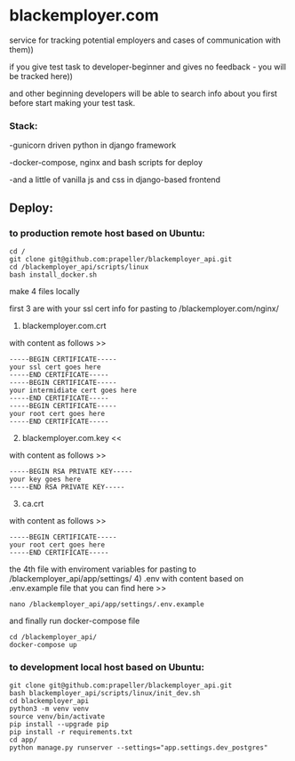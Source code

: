 # blackemployer.com
service for tracking potential employers and cases of communication with them))

if you give test task to developer-beginner and gives no feedback - you will be tracked here))

and other beginning developers will be able to search info about you first before start making your test task.

### Stack:

-gunicorn driven python in django framework

-docker-compose, nginx and bash scripts for deploy

-and a little of vanilla js and css in django-based frontend

## Deploy:

### to production remote host based on Ubuntu:
```
cd /
git clone git@github.com:prapeller/blackemployer_api.git
cd /blackemployer_api/scripts/linux
bash install_docker.sh
```

make 4 files locally

first 3 are with your ssl cert info for pasting to /blackemployer.com/nginx/
1) blackemployer.com.crt 

with content as follows >> 
```
-----BEGIN CERTIFICATE-----
your ssl cert goes here 
-----END CERTIFICATE-----
-----BEGIN CERTIFICATE-----
your intermidiate cert goes here
-----END CERTIFICATE-----
-----BEGIN CERTIFICATE-----
your root cert goes here
-----END CERTIFICATE-----
```

2) blackemployer.com.key << 

with content as follows >> 

```
-----BEGIN RSA PRIVATE KEY-----
your key goes here
-----END RSA PRIVATE KEY-----

```
3) ca.crt

with content as follows >> 
```
-----BEGIN CERTIFICATE-----
your root cert goes here
-----END CERTIFICATE-----

```
the 4th file with enviroment variables for pasting to /blackemployer_api/app/settings/
4) .env
with content based on .env.example file that you can find here >> 

```
nano /blackemployer_api/app/settings/.env.example
```
and finally run docker-compose file
```
cd /blackemployer_api/
docker-compose up
```

### to development local host based on Ubuntu:

```
git clone git@github.com:prapeller/blackemployer_api.git
bash blackemployer_api/scripts/linux/init_dev.sh
cd blackemployer_api
python3 -m venv venv
source venv/bin/activate
pip install --upgrade pip
pip install -r requirements.txt
cd app/
python manage.py runserver --settings="app.settings.dev_postgres"
```
